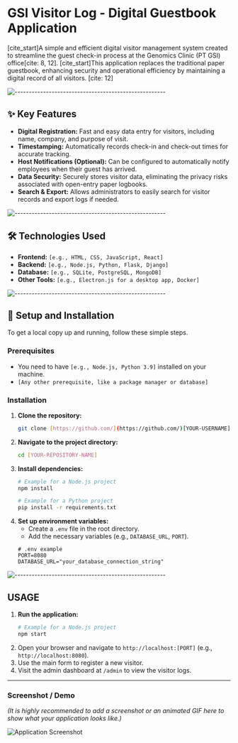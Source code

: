 # GSI Visitor Log - Digital Guestbook Application

[cite_start]A simple and efficient digital visitor management system created to streamline the guest check-in process at the Genomics Clinic (PT GSI) office[cite: 8, 12]. [cite_start]This application replaces the traditional paper guestbook, enhancing security and operational efficiency by maintaining a digital record of all visitors. [cite: 12]

![-----------------------------------------------------](https://raw.githubusercontent.com/andreasbm/readme/master/assets/lines/rainbow.png)

## ✨ Key Features

* **Digital Registration:** Fast and easy data entry for visitors, including name, company, and purpose of visit.
* **Timestamping:** Automatically records check-in and check-out times for accurate tracking.
* **Host Notifications (Optional):** Can be configured to automatically notify employees when their guest has arrived.
* **Data Security:** Securely stores visitor data, eliminating the privacy risks associated with open-entry paper logbooks.
* **Search & Export:** Allows administrators to easily search for visitor records and export logs if needed.

![-----------------------------------------------------](https://raw.githubusercontent.com/andreasbm/readme/master/assets/lines/rainbow.png)

## 🛠️ Technologies Used

* **Frontend:** `[e.g., HTML, CSS, JavaScript, React]`
* **Backend:** `[e.g., Node.js, Python, Flask, Django]`
* **Database:** `[e.g., SQLite, PostgreSQL, MongoDB]`
* **Other Tools:** `[e.g., Electron.js for a desktop app, Docker]`

![-----------------------------------------------------](https://raw.githubusercontent.com/andreasbm/readme/master/assets/lines/rainbow.png)

## 🚀 Setup and Installation

To get a local copy up and running, follow these simple steps.

### Prerequisites

* You need to have `[e.g., Node.js, Python 3.9]` installed on your machine.
* `[Any other prerequisite, like a package manager or database]`

### Installation

1.  **Clone the repository:**
    ```sh
    git clone [https://github.com/](https://github.com/)[YOUR-USERNAME]/[YOUR-REPOSITORY-NAME].git
    ```
2.  **Navigate to the project directory:**
    ```sh
    cd [YOUR-REPOSITORY-NAME]
    ```
3.  **Install dependencies:**
    ```sh
    # Example for a Node.js project
    npm install

    # Example for a Python project
    pip install -r requirements.txt
    ```
4.  **Set up environment variables:**
    * Create a `.env` file in the root directory.
    * Add the necessary variables (e.g., `DATABASE_URL`, `PORT`).
    ```
    # .env example
    PORT=8080
    DATABASE_URL="your_database_connection_string"
    ```

![-----------------------------------------------------](https://raw.githubusercontent.com/andreasbm/readme/master/assets/lines/rainbow.png)

## USAGE

1.  **Run the application:**
    ```sh
    # Example for a Node.js project
    npm start
    ```
2.  Open your browser and navigate to `http://localhost:[PORT]` (e.g., `http://localhost:8080`).
3.  Use the main form to register a new visitor.
4.  Visit the admin dashboard at `/admin` to view the visitor logs.

---

### Screenshot / Demo

*(It is highly recommended to add a screenshot or an animated GIF here to show what your application looks like.)*

![Application Screenshot]([LINK_TO_YOUR_SCREENSHOT.PNG])
